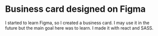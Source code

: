 # Business card designed on Figma

I started to learn Figma, so I created a business card. I may use it in the future but the main goal here was to learn. I made it with react and SASS.

